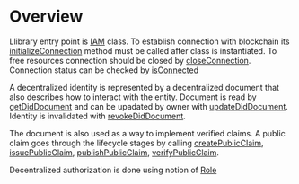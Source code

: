 # Overview

Llibrary entry point is [IAM](../api/classes/iam.md) class. To establish 
connection with blockchain its 
[initializeConnection](../api/classes/iam.md#initializeconnection) method must 
be called after class is instantiated. To free resources connection should be 
closed by [closeConnection](../api/classes/iam.md#closeconnection). 
Connection status can be checked by [isConnected](../api/classes/iam.md#isconnected)

A decentralized identity is represented by a decentralized document that also 
describes how to interact with the entity. Document is read by 
[getDidDocument](../api/classes/iam.md#getdiddocument) and can be upadated by owner 
with [updateDidDocument](../api/classes/iam.md#updatediddocument). Identity is 
invalidated with [revokeDidDocument](../api/classes/iam.md#revokediddocument).

The document is also used as a way to implement verified claims. A public 
claim goes through the lifecycle stages by calling 
[createPublicClaim](../api/classes/iam.md#createpublicclaim), 
[issuePublicClaim](../api/classes/iam.md#issuepublicclaim),
[publishPublicClaim](../api/classes/iam.md#publishpublicclaim),
[verifyPublicClaim](../api/classes/iam.md#verifypublicclaim).

Decentralized authorization is done using notion of [Role](roles.md)